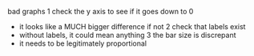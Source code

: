 
bad graphs
1 check the y axis to see if it goes down to 0
  - it looks like a MUCH bigger difference if not
2 check that labels exist
  - without labels, it could mean anything
3 the bar size is discrepant
  - it needs to be legitimately proportional

